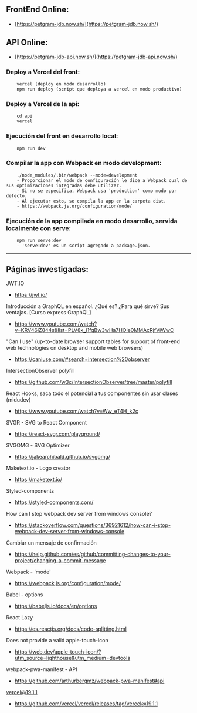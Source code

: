 ## FrontEnd Online:

- [https://petgram-jdb.now.sh/](https://petgram-jdb.now.sh/)

## API Online:

- [https://petgram-jdb-api.now.sh/](https://petgram-jdb-api.now.sh/)

### Deploy a Vercel del front:

        vercel (deploy en modo desarrollo)
        npm run deploy (script que deploya a vercel en modo productivo)

### Deploy a Vercel de la api:

        cd api
        vercel

### Ejecución del front en desarrollo local:

        npm run dev

### Compilar la app con Webpack en modo development:

        ./node_modules/.bin/webpack --mode=development
        - Proporcionar el modo de configuración le dice a Webpack cual de sus optimizaciones integradas debe utilizar.
        - Si no se especifica, Webpack usa 'production' como modo por defecto.
        - Al ejecutar esto, se compila la app en la carpeta dist.
        - https://webpack.js.org/configuration/mode/

### Ejecución de la app compilada en modo desarrollo, servida localmente con serve:

        npm run serve:dev
        - 'serve:dev' es un script agregado a package.json.

---

## Páginas investigadas:

JWT.IO

- https://jwt.io/

Introducción a GraphQL en español. ¿Qué es? ¿Para qué sirve? Sus ventajas. [Curso express GraphQL]

- https://www.youtube.com/watch?v=KRV46iZ844s&list=PLV8x_i1fqBw3wHa7HOle0MMAcRjfViWwC

"Can I use" (up-to-date browser support tables for support of front-end web technologies on desktop and mobile web browsers)

- https://caniuse.com/#search=intersection%20observer

IntersectionObserver polyfill

- https://github.com/w3c/IntersectionObserver/tree/master/polyfill

React Hooks, saca todo el potencial a tus componentes sin usar clases (midudev)

- https://www.youtube.com/watch?v=Ww_eT4H_k2c

SVGR - SVG to React Component

- https://react-svgr.com/playground/

SVGOMG - SVG Optimizer

- https://jakearchibald.github.io/svgomg/

Maketext.io - Logo creator

- https://maketext.io/

Styled-components

- https://styled-components.com/

How can I stop webpack dev server from windows console?

- https://stackoverflow.com/questions/36921612/how-can-i-stop-webpack-dev-server-from-windows-console

Cambiar un mensaje de confirmación

- https://help.github.com/es/github/committing-changes-to-your-project/changing-a-commit-message

Webpack - 'mode'

- https://webpack.js.org/configuration/mode/

Babel - options

- https://babeljs.io/docs/en/options

React Lazy

- https://es.reactjs.org/docs/code-splitting.html

Does not provide a valid apple-touch-icon

- https://web.dev/apple-touch-icon/?utm_source=lighthouse&utm_medium=devtools

webpack-pwa-manifest - API

- https://github.com/arthurbergmz/webpack-pwa-manifest#api

vercel@19.1.1

- https://github.com/vercel/vercel/releases/tag/vercel@19.1.1
